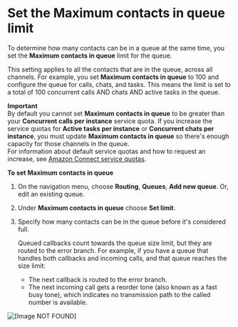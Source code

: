 # Set the Maximum contacts in queue limit<a name="set-maximum-queue-limit"></a>

To determine how many contacts can be in a queue at the same time, you set the **Maximum contacts in queue** limit for the queue\.

This setting applies to all the contacts that are in the queue, across all channels\. For example, you set **Maximum contacts in queue** to 100 and configure the queue for calls, chats, and tasks\. This means the limit is set to a total of 100 concurrent calls AND chats AND active tasks in the queue\. 

**Important**  
By default you cannot set **Maximum contacts in queue** to be greater than your **Concurrent calls per instance** service quota\. If you increase the service quotas for **Active tasks per instance** or **Concurrent chats per instance**, you must update **Maximum contacts in queue** so there's enough capacity for those channels in the queue\.  
For information about default service quotas and how to request an increase, see [Amazon Connect service quotas](amazon-connect-service-limits.md)\.

**To set Maximum contacts in queue**

1. On the navigation menu, choose **Routing**, **Queues**, **Add new queue**\. Or, edit an existing queue\.

1. Under **Maximum contacts in queue** choose **Set limit**\.

1. Specify how many contacts can be in the queue before it's considered full\.

   Queued callbacks count towards the queue size limit, but they are routed to the error branch\. For example, if you have a queue that handles both callbacks and incoming calls, and that queue reaches the size limit:
   + The next callback is routed to the error branch\.
   + The next incoming call gets a reorder tone \(also known as a fast busy tone\), which indicates no transmission path to the called number is available\.

![\[Image NOT FOUND\]](http://docs.aws.amazon.com/connect/latest/adminguide/images/maximum-contacts-in-queue.png)